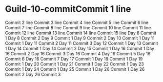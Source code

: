 # Guild-10-commitCommit 1 line
Commit 2 line
Commit 3 line
Commit 4 line
Commit 5 line
Commit 6 line
Commit 7 line
Commit 8 line
Commit 9 line
Commit 10 line
Commit 11 line
Commit 12 line
Commit 13 line
Commit 14 line
Commit 15 line
Day 8 Commit 1
Day 8 Commit 2
Day 9 Commit 1
Day 9 Commit 2
Day 10 Commit 1
Day 11 Commit 1
Day 11 Commit 2
Day 11 Commit 3
Day 12 Commit 1
Day 13 Commit 1
Day 14 Commit 1
Day 14 Commit 2
Day 15 Commit 1
Day 16 Commit 1
Day 16 Commit 2
Day 16 Commit 3
Day 16 Commit 4
Day 16 Commit 5
Day 16 Commit 6
Day 16 Commit 7
Day 17 Commit 1
Day 18 Commit 1
Day 19 Commit 1
Day 20 Commit 1
Day 21 Commit 1
Day 22 Commit 1
Day 23 Commit 1
Day 24 Commit 1
Day 25 Commit 1
Day 26 Commit 1
Day 26 Commit 2
Day 26 Commit 3
